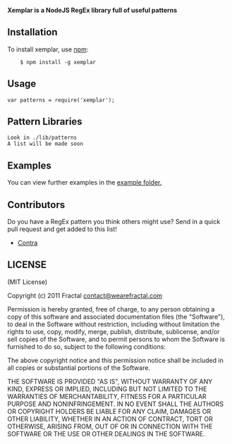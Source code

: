 **Xemplar is a NodeJS RegEx library full of useful patterns**


## Installation
    
To install xemplar, use [npm](http://github.com/isaacs/npm):

        $ npm install -g xemplar

## Usage

```
var patterns = require('xemplar');
```

## Pattern Libraries

```
Look in ./lib/patterns
A list will be made soon
```
## Examples

You can view further examples in the [example folder.](https://github.com/wearefractal/xemplar/tree/master/examples)

## Contributors

Do you have a RegEx pattern you think others might use? Send in a quick pull request and get added to this list!

- [Contra](https://github.com/Contra)

## LICENSE

(MIT License)

Copyright (c) 2011 Fractal <contact@wearefractal.com>

Permission is hereby granted, free of charge, to any person obtaining
a copy of this software and associated documentation files (the
"Software"), to deal in the Software without restriction, including
without limitation the rights to use, copy, modify, merge, publish,
distribute, sublicense, and/or sell copies of the Software, and to
permit persons to whom the Software is furnished to do so, subject to
the following conditions:

The above copyright notice and this permission notice shall be
included in all copies or substantial portions of the Software.

THE SOFTWARE IS PROVIDED "AS IS", WITHOUT WARRANTY OF ANY KIND,
EXPRESS OR IMPLIED, INCLUDING BUT NOT LIMITED TO THE WARRANTIES OF
MERCHANTABILITY, FITNESS FOR A PARTICULAR PURPOSE AND
NONINFRINGEMENT. IN NO EVENT SHALL THE AUTHORS OR COPYRIGHT HOLDERS BE
LIABLE FOR ANY CLAIM, DAMAGES OR OTHER LIABILITY, WHETHER IN AN ACTION
OF CONTRACT, TORT OR OTHERWISE, ARISING FROM, OUT OF OR IN CONNECTION
WITH THE SOFTWARE OR THE USE OR OTHER DEALINGS IN THE SOFTWARE.
